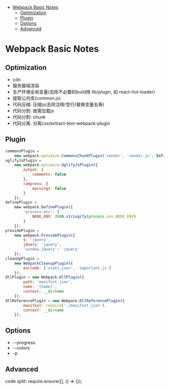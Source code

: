 
* [Webpack Basic Notes](#webpack-basic-notes)
	* [Optimization](#optimization)
	* [Plugin](#plugin)
	* [Options](#options)
	* [Advanced](#advanced)

# Webpack Basic Notes

## Optimization

-   cdn
-   服务器端渲染
-   生产环境全局变量(去除不必要的build用 lib/plugin, 如 react-hot-loader)
-   提取公共库(common.js)
-   代码压缩: 压缩js(去除注释/空行/替换变量名等)
-   代码分割: 按需加载js
-   代码分割: chunk
-   代码分离: 分离css(extract-text-webpack-plugin

## Plugin

```js
commonsPlugin =
    new webpack.optimize.CommonsChunkPlugin('vendor', 'vendor.js', Infinity);
uglifyJsPlugin =
    new webpack.optimize.UglifyJsPlugin({
        output: {
            comments: false
        },
        compress: {
            warnings: false
        }
    });
definePlugin =
    new webpack.DefinePlugin({
        'process.env': {
            NODE_ENV: JSON.stringify(process.env.NODE_ENV)
        }
    });
providePlugin =
    new webpack.ProvidePlugin({
        $: 'jquery',
        jQuery: 'jquery',
        'window.jQuery': 'jquery'
    });
cleanUpPlugin = 
    new WebpackCleanupPlugin({
        exclude: ['stats.json', 'important.js']
    });
dllPlugin = new Webpack.DllPlugin({
        path: 'manifest.json',
        name: '[name]',
        context: __dirname
    });
dllReferencePlugin = new Webpack.DllReferencePlugin({
        manifest: require('./manifest.json'),
        context: __dirname
    });
```

## Options

-  --progress
-  --colors
-  -p

## Advanced

code split: require.ensure([], () => {});
